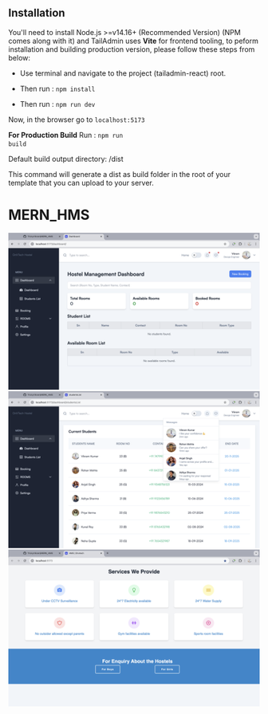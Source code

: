 
##  Installation

You'll need to install Node.js >=v14.16+ (Recommended Version) (NPM comes along with it) and TailAdmin uses **Vite** for frontend tooling, to peform installation and building production version, please follow these steps from below:

- Use terminal and navigate to the project (tailadmin-react) root.

- Then run : <code>npm install</code>

- Then run : <code>npm run dev</code>

Now, in the browser go to <code>localhost:5173</code>

**For Production Build**
Run : <code>npm run build</code>

Default build output directory: /dist

This command will generate a dist as build folder in the root of your template that you can upload to your server.

# MERN_HMS
<div  style="display:flax;" >
<img src="https://github.com/TrickyVikram/MERN_HMS/blob/main/Img/img1.png" alt="img" >
<img src="https://github.com/TrickyVikram/MERN_HMS/blob/main/Img/img7.png" alt="img" >
<img src="https://github.com/TrickyVikram/MERN_HMS/blob/main/Img/img3.png" alt="img" >


</div >